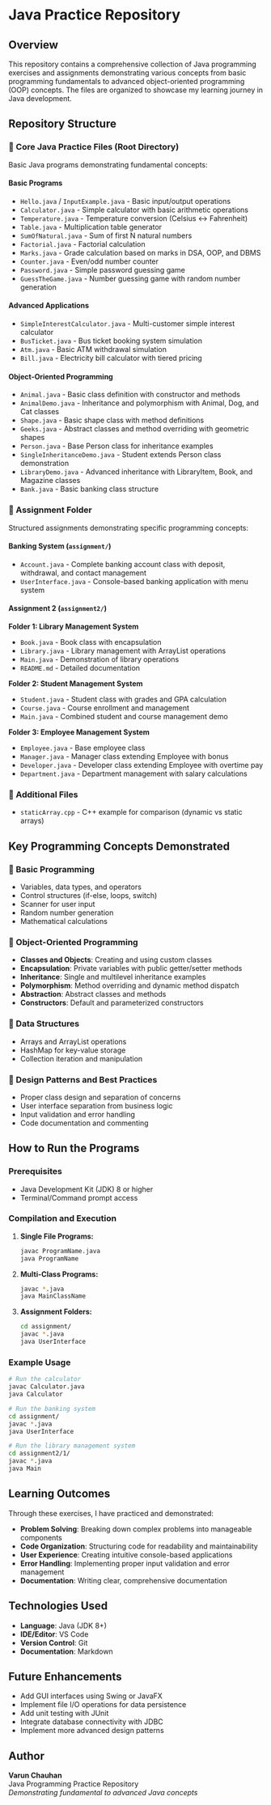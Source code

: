 # Java Practice Repository

## Overview
This repository contains a comprehensive collection of Java programming exercises and assignments demonstrating various concepts from basic programming fundamentals to advanced object-oriented programming (OOP) concepts. The files are organized to showcase my learning journey in Java development.

## Repository Structure

### 📁 Core Java Practice Files (Root Directory)
Basic Java programs demonstrating fundamental concepts:

#### Basic Programs
- `Hello.java` / `InputExample.java` - Basic input/output operations
- `Calculator.java` - Simple calculator with basic arithmetic operations
- `Temperature.java` - Temperature conversion (Celsius ↔ Fahrenheit)
- `Table.java` - Multiplication table generator
- `SumOfNatural.java` - Sum of first N natural numbers
- `Factorial.java` - Factorial calculation
- `Marks.java` - Grade calculation based on marks in DSA, OOP, and DBMS
- `Counter.java` - Even/odd number counter
- `Password.java` - Simple password guessing game
- `GuessTheGame.java` - Number guessing game with random number generation

#### Advanced Applications
- `SimpleInterestCalculator.java` - Multi-customer simple interest calculator
- `BusTicket.java` - Bus ticket booking system simulation
- `Atm.java` - Basic ATM withdrawal simulation
- `Bill.java` - Electricity bill calculator with tiered pricing

#### Object-Oriented Programming
- `Animal.java` - Basic class definition with constructor and methods
- `AnimalDemo.java` - Inheritance and polymorphism with Animal, Dog, and Cat classes
- `Shape.java` - Basic shape class with method definitions
- `Geeks.java` - Abstract classes and method overriding with geometric shapes
- `Person.java` - Base Person class for inheritance examples
- `SingleInheritanceDemo.java` - Student extends Person class demonstration
- `LibraryDemo.java` - Advanced inheritance with LibraryItem, Book, and Magazine classes
- `Bank.java` - Basic banking class structure

### 📁 Assignment Folder
Structured assignments demonstrating specific programming concepts:

#### Banking System (`assignment/`)
- `Account.java` - Complete banking account class with deposit, withdrawal, and contact management
- `UserInterface.java` - Console-based banking application with menu system

#### Assignment 2 (`assignment2/`)

**Folder 1: Library Management System**
- `Book.java` - Book class with encapsulation
- `Library.java` - Library management with ArrayList operations
- `Main.java` - Demonstration of library operations
- `README.md` - Detailed documentation

**Folder 2: Student Management System**
- `Student.java` - Student class with grades and GPA calculation
- `Course.java` - Course enrollment and management
- `Main.java` - Combined student and course management demo

**Folder 3: Employee Management System**
- `Employee.java` - Base employee class
- `Manager.java` - Manager class extending Employee with bonus
- `Developer.java` - Developer class extending Employee with overtime pay
- `Department.java` - Department management with salary calculations

### 📁 Additional Files
- `staticArray.cpp` - C++ example for comparison (dynamic vs static arrays)

## Key Programming Concepts Demonstrated

### 🔸 Basic Programming
- Variables, data types, and operators
- Control structures (if-else, loops, switch)
- Scanner for user input
- Random number generation
- Mathematical calculations

### 🔸 Object-Oriented Programming
- **Classes and Objects**: Creating and using custom classes
- **Encapsulation**: Private variables with public getter/setter methods
- **Inheritance**: Single and multilevel inheritance examples
- **Polymorphism**: Method overriding and dynamic method dispatch
- **Abstraction**: Abstract classes and methods
- **Constructors**: Default and parameterized constructors

### 🔸 Data Structures
- Arrays and ArrayList operations
- HashMap for key-value storage
- Collection iteration and manipulation

### 🔸 Design Patterns and Best Practices
- Proper class design and separation of concerns
- User interface separation from business logic
- Input validation and error handling
- Code documentation and commenting

## How to Run the Programs

### Prerequisites
- Java Development Kit (JDK) 8 or higher
- Terminal/Command prompt access

### Compilation and Execution
1. **Single File Programs:**
   ```bash
   javac ProgramName.java
   java ProgramName
   ```

2. **Multi-Class Programs:**
   ```bash
   javac *.java
   java MainClassName
   ```

3. **Assignment Folders:**
   ```bash
   cd assignment/
   javac *.java
   java UserInterface
   ```

### Example Usage
```bash
# Run the calculator
javac Calculator.java
java Calculator

# Run the banking system
cd assignment/
javac *.java
java UserInterface

# Run the library management system
cd assignment2/1/
javac *.java
java Main
```

## Learning Outcomes

Through these exercises, I have practiced and demonstrated:

- **Problem Solving**: Breaking down complex problems into manageable components
- **Code Organization**: Structuring code for readability and maintainability
- **User Experience**: Creating intuitive console-based applications
- **Error Handling**: Implementing proper input validation and error management
- **Documentation**: Writing clear, comprehensive documentation

## Technologies Used
- **Language**: Java (JDK 8+)
- **IDE/Editor**: VS Code
- **Version Control**: Git
- **Documentation**: Markdown

## Future Enhancements
- Add GUI interfaces using Swing or JavaFX
- Implement file I/O operations for data persistence
- Add unit testing with JUnit
- Integrate database connectivity with JDBC
- Implement more advanced design patterns

## Author
**Varun Chauhan**  
Java Programming Practice Repository  
*Demonstrating fundamental to advanced Java concepts*

